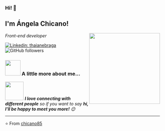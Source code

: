 ### Hi! 👋
<h2>I'm Ángela Chicano!</h2>
<img align='right' src="https://media.giphy.com/media/L1R1tvI9svkIWwpVYr/giphy.gif" width="230">
<p><em>Front-end developer</em></p>

[![Linkedin: thaianebraga](https://img.shields.io/badge/-Ángela-blue?style=flat-square&logo=Linkedin&logoColor=white&link=https://www.linkedin.com/in/angelachicanocano/)](https://www.linkedin.com/in/angelachicanocano/)
![GitHub followers](https://img.shields.io/github/followers/chicano85?label=Follow&style=social)

### <img src="https://media.giphy.com/media/j2jqN2mSLNEIcW2hIZ/giphy.gif" width="50"> A little more about me...  



<img src="https://media.giphy.com/media/LnQjpWaON8nhr21vNW/giphy.gif" width="60"> <em><b>I love connecting with different people</b> so if you want to say <b>hi, I'll be happy to meet you more!</b> 😊</em>

---

⭐️ From [chicano85](https://github.com/chicano85)

<!--
**chicano85/chicano85** is a ✨ _special_ ✨ repository because its `README.md` (this file) appears on your GitHub profile.

Here are some ideas to get you started:

- 🔭 I’m currently working on ...
- 🌱 I’m currently learning ...
- 👯 I’m looking to collaborate on ...
- 🤔 I’m looking for help with ...
- 💬 Ask me about ...
- 📫 How to reach me: ...
- 😄 Pronouns: ...
- ⚡ Fun fact: ...
-->
